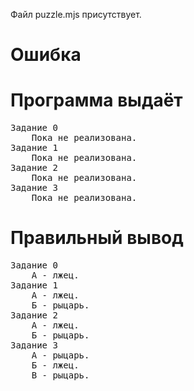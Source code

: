 Файл puzzle.mjs присутствует.
# Ошибка
# Программа выдаёт
<pre>
Задание 0
    Пока не реализована.
Задание 1
    Пока не реализована.
Задание 2
    Пока не реализована.
Задание 3
    Пока не реализована.
</pre>
# Правильный вывод
<pre>Задание 0
    А - лжец.
Задание 1
    А - лжец.
    Б - рыцарь.
Задание 2
    А - лжец.
    Б - рыцарь.
Задание 3
    А - рыцарь.
    Б - лжец.
    В - рыцарь.
</pre>